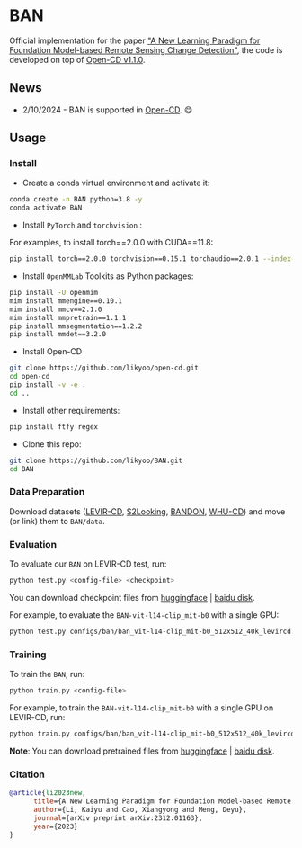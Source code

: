 # BAN

Official implementation for the paper ["A New Learning Paradigm for Foundation Model-based Remote Sensing Change Detection"](https://arxiv.org/abs/2312.01163), the code is developed on top of [Open-CD v1.1.0](https://github.com/likyoo/open-cd/tree/main).

## News
- 2/10/2024 - BAN is supported in [Open-CD](https://github.com/likyoo/open-cd). :yum:

## Usage

### Install

- Create a conda virtual environment and activate it:

```bash
conda create -n BAN python=3.8 -y
conda activate BAN
```

- Install `PyTorch` and `torchvision` :

For examples, to install torch==2.0.0 with CUDA==11.8:

```bash
pip install torch==2.0.0 torchvision==0.15.1 torchaudio==2.0.1 --index-url https://download.pytorch.org/whl/cu118
```

- Install `OpenMMLab` Toolkits as Python packages:

```bash
pip install -U openmim
mim install mmengine==0.10.1
mim install mmcv==2.1.0
mim install mmpretrain==1.1.1
pip install mmsegmentation==1.2.2
pip install mmdet==3.2.0
```

- Install Open-CD

```bash
git clone https://github.com/likyoo/open-cd.git
cd open-cd
pip install -v -e .
cd ..
```

- Install other requirements:

```bash
pip install ftfy regex
```

- Clone this repo:

```bash
git clone https://github.com/likyoo/BAN.git
cd BAN
```

### Data Preparation

Download datasets ([LEVIR-CD](https://justchenhao.github.io/LEVIR/), [S2Looking](https://github.com/S2Looking/Dataset), [BANDON](https://github.com/fitzpchao/BANDON), [WHU-CD](https://study.rsgis.whu.edu.cn/pages/download/building_dataset.html))  and move (or link) them to `BAN/data`.


### Evaluation

To evaluate our `BAN` on LEVIR-CD test, run:

```bash
python test.py <config-file> <checkpoint>
```

You can download checkpoint files from [huggingface](https://huggingface.co/likyoo/BAN/tree/main/checkpoint) | [baidu disk](https://pan.baidu.com/s/1RkIGsOB3XBi7Oi6mKIpZ2w?pwd=kfp9).

For example, to evaluate the `BAN-vit-l14-clip_mit-b0` with a single GPU:

```bash
python test.py configs/ban/ban_vit-l14-clip_mit-b0_512x512_40k_levircd.py checkpoint/ban_vit-l14-clip_mit-b0_512x512_40k_levircd.pth
```

### Training

To train the `BAN`, run:

```bash
python train.py <config-file>
```

For example, to train the `BAN-vit-l14-clip_mit-b0` with a single GPU on LEVIR-CD, run:

```bash
python train.py configs/ban/ban_vit-l14-clip_mit-b0_512x512_40k_levircd.py
```

**Note**: You can download pretrained files from [huggingface](https://huggingface.co/likyoo/BAN/tree/main/pretrain) | [baidu disk](https://pan.baidu.com/s/1RkIGsOB3XBi7Oi6mKIpZ2w?pwd=kfp9).


### Citation

```bibtex
@article{li2023new,
      title={A New Learning Paradigm for Foundation Model-based Remote Sensing Change Detection}, 
      author={Li, Kaiyu and Cao, Xiangyong and Meng, Deyu},
      journal={arXiv preprint arXiv:2312.01163},
      year={2023}
}
```
